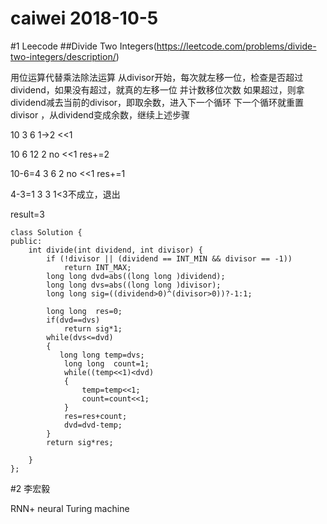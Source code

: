 caiwei 2018-10-5
===
#1 Leecode 
##Divide Two Integers(https://leetcode.com/problems/divide-two-integers/description/)

用位运算代替乘法除法运算
从divisor开始，每次就左移一位，检查是否超过dividend，如果没有超过，就真的左移一位
并计数移位次数
如果超过，则拿dividend减去当前的divisor，即取余数，进入下一个循环
下一个循环就重置divisor ，从dividend变成余数，继续上述步骤

10      3  		6			1->2			<<1

10      6  		12			2				no <<1 res+=2

10-6=4  3  		6			2				no <<1 res+=1	

4-3=1 	3					3				1<3不成立，退出

result=3
		


```
class Solution {
public:
    int divide(int dividend, int divisor) {
        if (!divisor || (dividend == INT_MIN && divisor == -1))
            return INT_MAX;
        long long dvd=abs((long long )dividend);
        long long dvs=abs((long long )divisor);
        long long sig=((dividend>0)^(divisor>0))?-1:1;
        
        long long  res=0;
        if(dvd==dvs)
            return sig*1;
        while(dvs<=dvd)
        {
           long long temp=dvs;
            long long  count=1;
            while((temp<<1)<dvd)
            {
                temp=temp<<1;
                count=count<<1;
            }
            res=res+count;
            dvd=dvd-temp;
        }
        return sig*res;
        
    }
};
```
#2 李宏毅 

RNN+ neural Turing machine